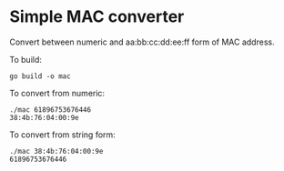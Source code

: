 # Simple MAC converter

Convert between numeric and aa:bb:cc:dd:ee:ff form of MAC address.

To build:
```
go build -o mac
```

To convert from numeric:
```
./mac 61896753676446                       
38:4b:76:04:00:9e
```

To convert from string form:
```
./mac 38:4b:76:04:00:9e
61896753676446
```
